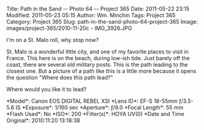 Title: Path in the Sand -- Photo 64 -- Project 365
Date: 2011-05-22 23:15
Modified: 2011-05-23 05:15
Author: Wm. Minchin
Tags: Project 365
Category: Project 365
Slug: path-in-the-sand-photo-64-project-365
Image: images/project-365/2010-11-20c - IMG_3926.JPG

I'm on a St. Malo roll, why stop now?

St. Malo is a wonderful little city, and one of my favorite places to
visit in France. This here is on the beach, during low-ish tide. Just
barely off the coast, there are several old military posts. This is the
path leading to the closest one. But a picture of a path like this is a
little more because it opens the question "Where does this path lead?"

Where would you like it to lead?

<div markdown=1 class="photo-infobox">
*Model*: Canon EOS DIGITAL REBEL XSI  
*Lens ID*: EF-S 18-55mm ƒ/3.5-5.6 IS  
*Exposure*: 1/160 sec  
*Aperture*: ƒ/9.0  
*Focal Length*: 55 mm  
*Flash Used*: No  
*ISO*: 200  
*Filter(s)*: HOYA UV(0)  
*Date and Time Original*: 2010:11:20 13:18:38
</div>
